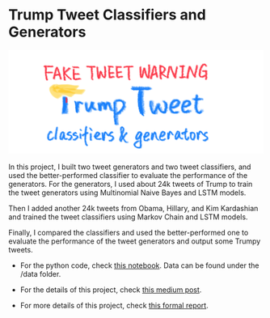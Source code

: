 # Trump Tweet Classifiers and Generators

![fake_trump_tweet](/fig/cover.PNG)

In this project, I built two tweet generators and two tweet classifiers, and used the better-performed classifier to evaluate the performance of the generators. For the generators, I used about 24k tweets of Trump to train the tweet generators using Multinomial Naive Bayes and LSTM models. 

Then I added another 24k tweets from Obama, Hillary, and Kim Kardashian and trained the tweet classifiers using Markov Chain and LSTM models. 

Finally, I compared the classifiers and used the better-performed one to evaluate the performance of the tweet generators and output some Trumpy tweets. 


* For the python code, check [this notebook](https://github.com/SUN-Wenjun/Trump_Tweet_Generator/blob/master/trumpy_tweet.ipynb). Data can be found under the /data folder. 

* For the details of this project, check [this medium post](https://medium.com/@wenjun.sarah.sun/trumpy-tweets-trump-tweet-classifiers-and-generators-9ccfddc7764e?source=friends_link&sk=7012c25dbd51da7f759efad9c3dd36f4). 

* For more details of this project, check [this formal report](https://github.com/SUN-Wenjun/Trump_Tweet_Generator/blob/master/written_up_report.pdf).


